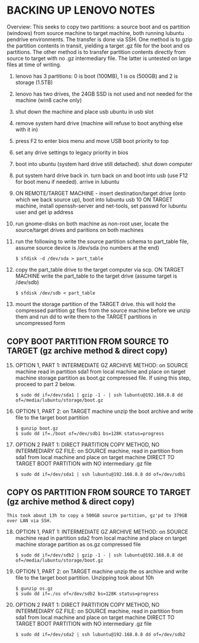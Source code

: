 # BACKING UP LENOVO NOTES

Overview: This seeks to copy two partitions: a source boot and os partition (windows) from source machine to target machine, both running lubuntu pendrive environments. The transfer is done via SSH. One method is to gzip the partition contents in transit, yielding a target .gz file for the boot and os partitions. The other method is to transfer partition contents directly from source to target with no .gz intermediary file. The latter is untested on large files at time of writing.

1. lenovo has 3 partitions: 0 is boot (100MB), 1 is os (500GB) and 2 is storage (1.5TB)
2. lenovo has two drives, the 24GB SSD is not used and not needed for the machine (win8 cache only)
3. shut down the machine and place usb ubuntu in usb slot
4. remove system hard drive (machine will refuse to boot anything else with it in)
5. press F2 to enter bios menu and move USB boot priority to top
6. set any drive settings to legacy priority in bios
7. boot into ubuntu (system hard drive still detached). shut down computer
8. put system hard drive back in. turn back on and boot into usb (use F12 for boot menu if needed). arrive in lubuntu
9. ON REMOTE/TARGET MACHINE - insert destination/target drive (onto which we back source up), boot into lubuntu usb
10 ON TARGET machine, install openssh-server and net-tools, set passwd for lubuntu user and get ip address
11. run gnome-disks on both machine as non-root user, locate the source/target drives and paritions on both machines
12. run the following to write the source partition schema to part_table file, assume source device is /dev/sda (no numbers at the end)
    
    `$ sfdisk -d /dev/sda > part_table`

13. copy the part_table drive to the target computer via scp. ON TARGET MACHINE write the part_table to the target drive (assume target is /dev/sdb)

    `$ sfdisk /dev/sdb < part_table`
 
14. mount the storage partition of the TARGET drive. this will hold the compressed partition gz files from the source machine before we unzip them and run dd to write them to the TARGET partitions in uncompressed form

## COPY BOOT PARTITION FROM SOURCE TO TARGET (gz archive method & direct copy)

15. OPTION 1, PART 1: INTERMEDIATE GZ ARCHIVE METHOD: on SOURCE machine read in partition sda1 from local machine and place on target machine storage partition as boot.gz compressed file. If using this step, proceed to part 2 below.

    `$ sudo dd if=/dev/sda1 | gzip -1 - | ssh lubuntu@192.168.8.8 dd of=/media/lubuntu/storage/boot.gz`

16. OPTION 1, PART 2: on TARGET machine unzip the boot archive and write file to the target boot partition

    ```
    $ gunzip boot.gz
    $ sudo dd if=./boot of=/dev/sdb1 bs=128K status=progress
    ```

17. OPTION 2 PART 1: DIRECT PARTITION COPY METHOD, NO INTERMEDIARY GZ FILE: on SOURCE machine, read in partition from sda1 from local machine and place on target machine DIRECT TO TARGET BOOT PARTITION with NO intermediary .gz file

    `$ sudo dd if=/dev/sda1 | ssh lubuntu@192.168.8.8 dd of=/dev/sdb1`

## COPY OS PARTITION FROM SOURCE TO TARGET (gz archive method & direct copy)

    This took about 13h to copy a 500GB source partition, gz'pd to 379GB over LAN via SSH.
 
18. OPTION 1, PART 1: INTERMEDIATE GZ ARCHIVE METHOD: on SOURCE machine read in partition sda2 from local machine and place on target machine storage partition as os.gz compressed file

    `$ sudo dd if=/dev/sdb2 | gzip -1 - | ssh lubuntu@192.168.8.8 dd of=/media/lubuntu/storage/boot.gz`

17. OPTION 1, PART 2: on TARGET machine unzip the os archive and write file to the target boot partition. Unzipping took about 10h

    ```
    $ gunzip os.gz
    $ sudo dd if=./os of=/dev/sdb2 bs=128K status=progress
    ```

17. OPTION 2 PART 1: DIRECT PARTITION COPY METHOD, NO INTERMEDIARY GZ FILE: on SOURCE machine, read in partition from sda1 from local machine and place on target machine DIRECT TO TARGET BOOT PARTITION with NO intermediary .gz file

    `$ sudo dd if=/dev/sda2 | ssh lubuntu@192.168.8.8 dd of=/dev/sdb2`
